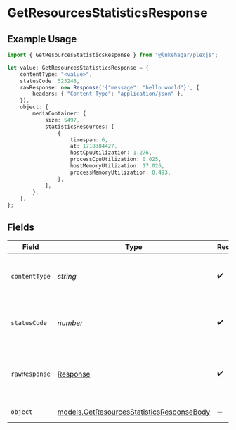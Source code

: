 # GetResourcesStatisticsResponse

## Example Usage

```typescript
import { GetResourcesStatisticsResponse } from "@lukehagar/plexjs";

let value: GetResourcesStatisticsResponse = {
    contentType: "<value>",
    statusCode: 523248,
    rawResponse: new Response('{"message": "hello world"}', {
        headers: { "Content-Type": "application/json" },
    }),
    object: {
        mediaContainer: {
            size: 5497,
            statisticsResources: [
                {
                    timespan: 6,
                    at: 1718384427,
                    hostCpuUtilization: 1.276,
                    processCpuUtilization: 0.025,
                    hostMemoryUtilization: 17.026,
                    processMemoryUtilization: 0.493,
                },
            ],
        },
    },
};
```

## Fields

| Field                                                                                        | Type                                                                                         | Required                                                                                     | Description                                                                                  |
| -------------------------------------------------------------------------------------------- | -------------------------------------------------------------------------------------------- | -------------------------------------------------------------------------------------------- | -------------------------------------------------------------------------------------------- |
| `contentType`                                                                                | *string*                                                                                     | :heavy_check_mark:                                                                           | HTTP response content type for this operation                                                |
| `statusCode`                                                                                 | *number*                                                                                     | :heavy_check_mark:                                                                           | HTTP response status code for this operation                                                 |
| `rawResponse`                                                                                | [Response](https://developer.mozilla.org/en-US/docs/Web/API/Response)                        | :heavy_check_mark:                                                                           | Raw HTTP response; suitable for custom response parsing                                      |
| `object`                                                                                     | [models.GetResourcesStatisticsResponseBody](../models/getresourcesstatisticsresponsebody.md) | :heavy_minus_sign:                                                                           | Resource Statistics                                                                          |